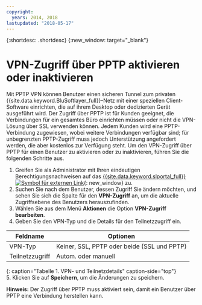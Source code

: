 ```yaml
---
copyright:
  years: 2014, 2018
lastupdated: "2018-05-17"
---
```


{:shortdesc: .shortdesc}
{:new_window: target="_blank"}

# VPN-Zugriff über PPTP aktivieren oder inaktivieren

Mit PPTP VPN können Benutzer einen sicheren Tunnel zum privaten {{site.data.keyword.BluSoftlayer_full}}-Netz mit einer speziellen Client-Software einrichten, die auf ihrem Desktop oder dedizierten Gerät ausgeführt wird. Der Zugriff über PPTP ist für Kunden geeignet, die Verbindungen für ein gesamtes Büro einrichten müssen oder nicht die VPN-Lösung über SSL verwenden können. Jedem Kunden wird eine PPTP-Verbindung zugewiesen, wobei weitere Verbindungen verfügbar sind; für unbegrenzten PPTP-Zugriff muss jedoch Unterstützung angefordert werden, die aber kostenlos zur Verfügung steht. Um den VPN-Zugriff über PPTP für einen Benutzer zu aktivieren oder zu inaktivieren, führen Sie die folgenden Schritte aus.

1. Greifen Sie als Administrator mit Ihren eindeutigen Berechtigungsnachweisen auf das [{{site.data.keyword.slportal_full}} ![Symbol für externen Link](../../icons/launch-glyph.svg "Symbol für externen Link")](https://control.softlayer.com/){: new_window} zu.
2. Suchen Sie nach dem Benutzer, dessen Zugriff Sie ändern möchten, und sehen Sie sich die Spalte für den **VPN-Zugriff** an, um die aktuelle Zugriffsebene des Benutzers herauszufinden.
3. Wählen Sie aus dem Menü **Aktionen** die Option **VPN-Zugriff bearbeiten**.
4. Geben Sie den VPN-Typ und die Details für den Teilnetzzugriff ein.

|Feldname  |Optionen   |
| -----------| ------------ |
| VPN-Typ   | Keiner, SSL, PPTP oder beide (SSL und PPTP) |
|Teilnetzzugriff | Autom. oder manuell |           
{: caption="Tabelle 1. VPN- und Teilnetzdetails" caption-side="top"}   
5. Klicken Sie auf **Speichern**, um die Änderungen zu speichern.

   **Hinweis:** Der Zugriff über PPTP muss aktiviert sein, damit ein Benutzer über PPTP eine Verbindung herstellen kann.
